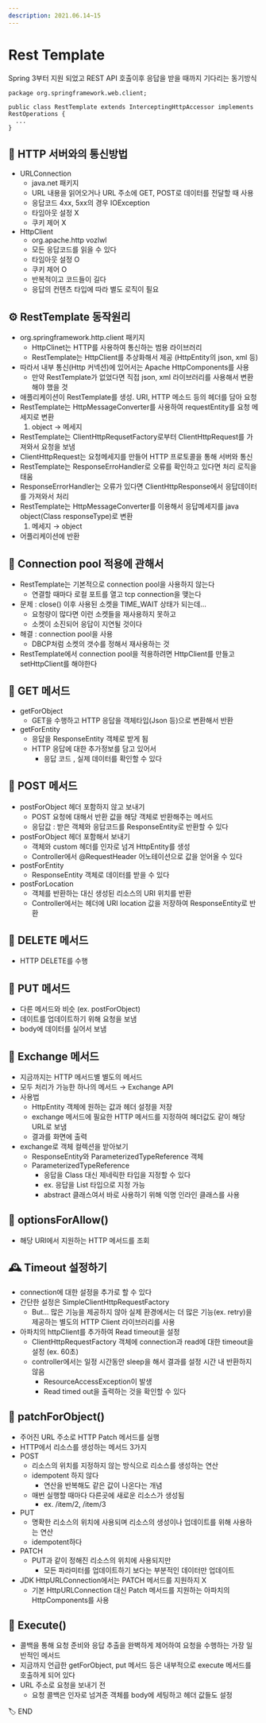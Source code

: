 ```yaml
---
description: 2021.06.14~15
---
```


# Rest Template

Spring 3부터 지원 되었고 REST API 호출이후 응답을 받을 때까지 기다리는 동기방식

```text
package org.springframework.web.client;

public class RestTemplate extends InterceptingHttpAccessor implements RestOperations {
  ...
}
```

## 📡 HTTP 서버와의 통신방법

* URLConnection
  * java.net 패키지
  * URL 내용을 읽어오거나 URL 주소에 GET, POST로 데이터를 전달할 때 사용
  * 응답코드 4xx, 5xx의 경우 IOException
  * 타임아웃 설정 X
  * 쿠키 제어 X
* HttpClient
  * org.apache.http vozlwl
  * 모든 응답코드를 읽을 수 있다
  * 타임아웃 설정 O
  * 쿠키 제어 O
  * 반복적이고 코드들이 길다
  * 응답의 컨텐츠 타입에 따라 별도 로직이 필요

## ⚙️ RestTemplate 동작원리

* org.springframework.http.client 패키지
  * HttpClinet는 HTTP를 사용하여 통신하는 범용 라이브러리
  * RestTemplate는 HttpClient를 추상화해서 제공 \(HttpEntity의 json, xml 등\)
* 따라서 내부 통신\(Http 커넥션\)에 있어서는 Apache HttpComponents를 사용
  * 만약 RestTemplate가 없었다면 직접 json, xml 라이브러리를 사용해서 변환해야 했을 것
* 애플리케이션이 RestTemplate를 생성. URI, HTTP 메소드 등의 헤더를 담아 요청
* RestTemplate는 HttpMessageConverter를 사용하여 requestEntity를 요청 메세지로 변환
  1. object → 메세지
* RestTemplate는 ClientHttpRequsetFactory로부터 ClientHttpRequest를 가져와서 요청을 보냄
* ClientHttpRequest는 요청메세지를 만들어 HTTP 프로토콜을 통해 서버와 통신
* RestTemplate는 ResponseErroHandler로 오류를 확인하고 있다면 처리 로직을 태움
* ResponseErrorHandler는 오류가 있다면 ClientHttpResponse에서 응답데이터를 가져와서 처리
* RestTemplate는 HttpMessageConverter를 이용해서 응답메세지를 java object\(Class responseType\)로 변환
  1. 메세지 → object
* 어플리케이션에 반환

## 🍜 Connection pool 적용에 관해서

* RestTemplate는 기본적으로 connection pool을 사용하지 않는다
  * 연결할 때마다 로컬 포트를 열고 tcp connection을 맺는다
* 문제 : close\(\) 이후 사용된 소켓을 TIME\_WAIT 상태가 되는데…
  * 요청량이 많다면 이런 소켓들을 재사용하지 못하고
  * 소켓이 소진되어 응답이 지연될 것이다
* 해결 : connection pool을 사용
  * DBCP처럼 소켓의 갯수를 정해서 재사용하는 것
* RestTemplate에서 connection pool을 적용하려면 HttpClient를 만들고 setHttpClient를 해야한다

## 🍖 GET 메서드

* getForObject
  * GET을 수행하고 HTTP 응답을 객체타입\(Json 등\)으로 변환해서 반환
* getForEntity
  * 응답을 ResponseEntity 객체로 받게 됨
  * HTTP 응답에 대한 추가정보를 담고 있어서
    * 응답 코드 , 실제 데이터를 확인할 수 있다

## 🍖 POST 메서드

* postForObject 헤더 포함하지 않고 보내기
  * POST 요청에 대해서 반환 값을 해당 객체로 반환해주는 메서드
  * 응답값 : 받은 객체와 응답코드를 ResponseEntity로 반환할 수 있다
* postForObject 헤더 포함해서 보내기
  * 객체와 custom 헤더를 인자로 넘겨 HttpEntity를 생성
  * Controller에서 @RequestHeader 어노테이션으로 값을 얻어올 수 있다
* postForEntity
  * ResponseEntity 객체로 데이터를 받을 수 있다
* postForLocation
  * 객체를 반환하는 대신 생성된 리소스의 URI 위치를 반환
  * Controller에서는 헤더에 URI location 값을 저장하여 ResponseEntity로 반환

## 🍖 DELETE 메서드

* HTTP DELETE를 수행

## 🍖 PUT 메서드

* 다른 메서드와 비슷 \(ex. postForObject\)
* 데이트를 업데이트하기 위해 요청을 보냄
* body에 데이터를 실어서 보냄

## 🍖 Exchange 메서드

* 지금까지는 HTTP 메서드별 별도의 메서드
* 모두 처리가 가능한 하나의 메서드 → Exchange API
* 사용법
  * HttpEntity 객체에 원하는 값과 헤더 설정을 저장
  * exchange 메서드에 필요한 HTTP 메서드를 지정하여 헤더값도 같이 해당 URL로 보냄
  * 결과를 화면에 출력
* exchange로 객체 컬렉션을 받아보기
  * ResponseEntity와 ParameterizedTypeReference 객체
  * ParameterizedTypeReference
    * 응답을 Class 대신 제네릭한 타입을 지정할 수 있다
    * ex. 응답을 List 타입으로 지정 가능
    * abstract 클래스여서 바로 사용하기 위해 익명 인라인 클래스를 사용

## 🍖 optionsForAllow\(\)

* 해당 URI에서 지원하는 HTTP 메서드를 조회

## 🕰 Timeout 설정하기

* connection에 대한 설정을 추가로 할 수 있다
* 간단한 설정은 SimpleClientHttpRequestFactory
  * But… 많은 기능을 제공하지 않아 실제 환경에서는 더 많은 기능\(ex. retry\)을 제공하는 별도의 HTTP Client 라이브러리를 사용
* 아파치의 httpClient를 추가하여 Read timeout을 설정
  * ClientHttpRequestFactory 객체에 connection과 read에 대한 timeout을 설정 \(ex. 60초\)
  * controller에서는 일정 시간동안 sleep을 해서 결과를 설정 시간 내 반환하지 않음
    * ResourceAccessException이 발생
    * Read timed out을 출력하는 것을 확인할 수 있다

## 🍖 patchForObject\(\)

* 주어진 URL 주소로 HTTP Patch 메서드를 실행
* HTTP에서 리소스를 생성하는 메서드 3가지
* POST
  * 리소스의 위치를 지정하지 않는 방식으로 리소스를 생성하는 연산
  * idempotent 하지 않다
    * 연산을 반복해도 같은 값이 나온다는 개념
  * 매번 실행할 때마다 다른곳에 새로운 리소스가 생성됨
    * ex. /item/2, /item/3
* PUT
  * 명확한 리소스의 위치에 사용되며 리소스의 생성이나 업데이트를 위해 사용하는 연산
  * idempotent하다
* PATCH
  * PUT과 같이 정해진 리소스의 위치에 사용되지만
    * 모든 파라미터를 업데이트하기 보다는 부분적인 데이터만 업데이트
* JDK HttpURLConnection에서는 PATCH 메서드를 지원하지 X
  * 기본 HttpURLConnection 대신 Patch 메서드를 지원하는 아파치의 HttpComponents를 사용

## 🍖 Execute\(\)

* 콜백을 통해 요청 준비와 응답 추출을 완벽하게 제어하여 요청을 수행하는 가장 일반적인 메서드
* 지금까지 언급한 getForObject, put 메서드 등은 내부적으로 execute 메서드를 호출하게 되어 있다
* URL 주소로 요청을 보내기 전 
  * 요청 콜백은 인자로 넘겨준 객체를 body에 세팅하고 헤더 값들도 설정

🏷 END


